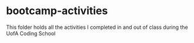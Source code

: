 # bootcamp-activities
This folder holds all the activities I completed in and out of class during the UofA Coding School
